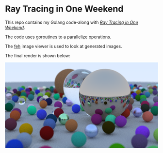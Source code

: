 # Ray Tracing in One Weekend
This repo contains my Golang code-along with [_Ray Tracing in One Weekend_](https://raytracing.github.io/books/RayTracingInOneWeekend.html).

The code uses goroutines to a parallelize operations.

The [feh](https://feh.finalrewind.org/) image viewer is used to look at generated images.

The final render is shown below:

![Final render](final.png)
